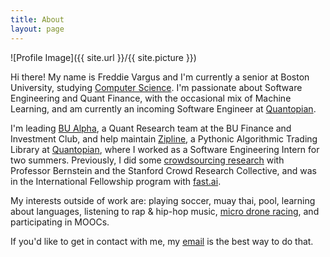 ```yaml
---
title: About
layout: page
---
```

![Profile Image]({{ site.url }}/{{ site.picture }})

<p>
Hi there! My name is Freddie Vargus and I'm currently a senior at Boston University, studying <a href="http://www.bu.edu/cs/undergraduate/">Computer Science</a>. I'm passionate about Software Engineering and Quant Finance, with the occasional mix of Machine Learning, and am currently an incoming Software Engineer at <a href="https://www.quantopian.com">Quantopian</a>.
</p>
<p>
I'm leading <a href="https://github.com/bualpha">BU Alpha</a>, a Quant Research team at the BU Finance and Investment Club, and help maintain <a href="https://github.com/quantopian/zipline">Zipline</a>, a Pythonic Algorithmic Trading Library at <a href="https://www.quantopian.com">Quantopian</a>, where I worked as a Software Engineering Intern for two summers. Previously, I did some <a href="http://hci.stanford.edu/publications/2017/crowdguilds/guilds.pdf">crowdsourcing research</a> with Professor Bernstein and the Stanford Crowd Research Collective, and was in the International Fellowship program with <a href="http://course.fast.ai/">fast.ai</a>.
</p>
<p>
My interests outside of work are: playing soccer, muay thai, pool, learning about languages, listening to rap & hip-hop music, <a href="http://www.bostondrone.racing/">micro drone racing</a>, and participating in MOOCs.
</p>

<p>
If you'd like to get in contact with me, my <a href="mailto:fvargus4@bu.edu">email</a> is the best way to do that.
</p>
